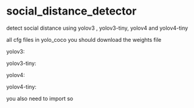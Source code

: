 # social_distance_detector
detect social distance using yolov3 , yolov3-tiny, yolov4 and yolov4-tiny

all cfg files in yolo_coco you should download the weights file 

yolov3:

yolov3-tiny:

yolov4:

yolov4-tiny:


you also need to import so

